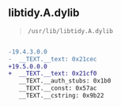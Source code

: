 ## libtidy.A.dylib

> `/usr/lib/libtidy.A.dylib`

```diff

-19.4.3.0.0
-  __TEXT.__text: 0x21cec
+19.5.0.0.0
+  __TEXT.__text: 0x21cf0
   __TEXT.__auth_stubs: 0x1b0
   __TEXT.__const: 0x57ac
   __TEXT.__cstring: 0x9b22

```
